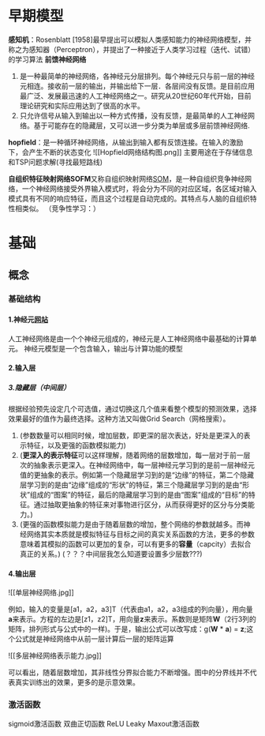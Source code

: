# 早期模型
**感知机**：Rosenblatt [1958]最早提出可以模拟人类感知能力的神经网络模型，并称之为感知器（Perceptron），并提出了一种接近于人类学习过程（迭代、试错）的学习算法
**前馈神经网络**
1. 是一种最简单的神经网络，各神经元分层排列。每个神经元只与前一层的神经元相连。接收前一层的输出，并输出给下一层．各层间没有反馈。是目前应用最广泛、发展最迅速的人工神经网络之一。研究从20世纪60年代开始，目前理论研究和实际应用达到了很高的水平。
2. 只允许信号从输入到输出以一种方式传播，没有反馈，是最简单的人工神经网络。基于可能存在的隐藏层，又可以进一步分类为单层或多层前馈神经网络.

**hopfield**：是一种循环神经网络，从输出到输入都有反馈连接。在输入的激励下，会产生不断的状态变化
![[Hopfield网络结构图.png]]
主要用途在于存储信息和TSP问题求解(寻找最短路线)

**自组织特征映射网络SOFM**又称自组织映射网络[SOM](https://so.csdn.net/so/search?q=SOM&spm=1001.2101.3001.7020)，是一种自组织竞争神经网络，一个神经网络接受外界输入模式时，将会分为不同的对应区域，各区域对输入模式具有不同的响应特征，而且这个过程是自动完成的。其特点与人脑的自组织特性相类似。
（竞争性学习：）

# 基础
## 概念
### 基础结构 
#### 1.神经元[网站](https://www.cnblogs.com/subconscious/p/5058741.html)
人工神经网络是由一个个神经元组成的，神经元是人工神经网络中最基础的计算单元。
神经元模型是一个包含输入，输出与计算功能的模型
#### 2.输入层
##### 3.隐藏层（中间层）
根据经验预先设定几个可选值，通过切换这几个值来看整个模型的预测效果，选择效果最好的值作为最终选择。这种方法又叫做Grid Search（网格搜索）。
1. (参数数量可以相同时候，增加层数，即更深的层次表达，好处是更深入的表示特征，以及更强的函数模拟能力)
2. (**更深入的表示特征**可以这样理解，随着网络的层数增加，每一层对于前一层次的抽象表示更深入。在神经网络中，每一层神经元学习到的是前一层神经元值的更抽象的表示。例如第一个隐藏层学习到的是“边缘”的特征，第二个隐藏层学习到的是由“边缘”组成的“形状”的特征，第三个隐藏层学习到的是由“形状”组成的“图案”的特征，最后的隐藏层学习到的是由“图案”组成的“目标”的特征。通过抽取更抽象的特征来对事物进行区分，从而获得更好的区分与分类能力。)
3. (更强的函数模拟能力是由于随着层数的增加，整个网络的参数就越多。而神经网络其实本质就是模拟特征与目标之间的真实关系函数的方法，更多的参数意味着其模拟的函数可以更加的复杂，可以有更多的**容量**（capcity）去拟合真正的关系。)
(？？？中间层我怎么知道要设置多少层数???)
#### 4.输出层
![[单层神经网络.jpg]]

例如，输入的变量是[a1，a2，a3]T（代表由a1，a2，a3组成的列向量），用向量**a**来表示。方程的左边是[z1，z2]T，用向量**z**来表示。系数则是矩阵**W**（2行3列的矩阵，排列形式与公式中的一样)。于是，输出公式可以改写成：g(**W** * **a**) = **z**;这个公式就是神经网络中从前一层计算后一层的矩阵运算

![[多层神经网络表示能力.jpg]]

可以看出，随着层数增加，其非线性分界拟合能力不断增强。图中的分界线并不代表真实训练出的效果，更多的是示意效果。

### 激活函数
sigmoid激活函数
双曲正切函数
ReLU
Leaky
Maxout激活函数